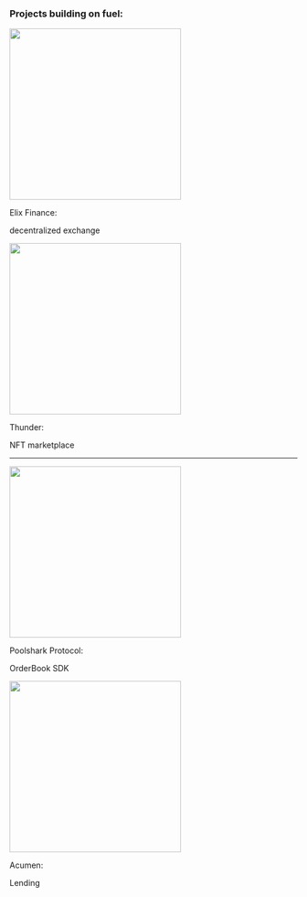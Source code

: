 ### Projects building on fuel:

<div class="container">

<div class="col">
<p><img src="./images/elix_finance.png" height=300px/></p>
<p>Elix Finance:</p>
<p class="size">decentralized exchange</p>
</div>

<div class="col">
<p><img src="./images/thunder.png" height=300px/></p>
<p>Thunder:</p>
<p class="size">NFT marketplace</p>
</div>

</div>

---

<div class="container">

<div class="col">
<p><img src="./images/poolshark.png" height=300px/></p>
<p>Poolshark Protocol:</p>
<p class="size">OrderBook SDK</p>
</div>

<div class="col">
<p><img src="./images/acumen.png" height=300px/></p>
<p>Acumen:</p>
<p class="size">Lending</p>
</div>

</div>

